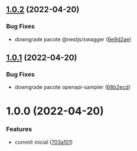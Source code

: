 ## [1.0.2](https://github.com/npkgdev/nestjs-openapi/compare/v1.0.1...v1.0.2) (2022-04-20)


### Bug Fixes

* downgrade pacote @nestjs/swagger ([6e9d2ae](https://github.com/npkgdev/nestjs-openapi/commit/6e9d2ae139e53fcc07c79c1b68c8e2afbe84e0b7))

## [1.0.1](https://github.com/npkgdev/nestjs-openapi/compare/v1.0.0...v1.0.1) (2022-04-20)


### Bug Fixes

* downgrade pacote openapi-sampler ([68b2ecd](https://github.com/npkgdev/nestjs-openapi/commit/68b2ecd9efb926866f10e114011ab31c1d556edb))

# 1.0.0 (2022-04-20)


### Features

* commit inicial ([703a101](https://github.com/npkgdev/nestjs-openapi/commit/703a101a8bd3eac62ddfda6268350fa340608a1d))
